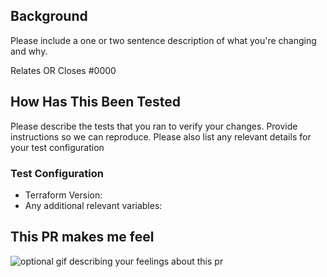 <!--- See what makes a good Pull Request at : https://github.com/terraform-providers/terraform-provider-aws/blob/master/.github/CONTRIBUTING.md#pull-requests --->

<!--- Please keep this note for the community --->

## Background

Please include a one or two sentence description of what you're changing and why.


Relates OR Closes #0000


## How Has This Been Tested

Please describe the tests that you ran to verify your changes. Provide instructions so we can reproduce. Please also list any relevant details for your test configuration

### Test Configuration

* Terraform Version:
* Any additional relevant variables:

## This PR makes me feel

![optional gif describing your feelings about this pr]()
